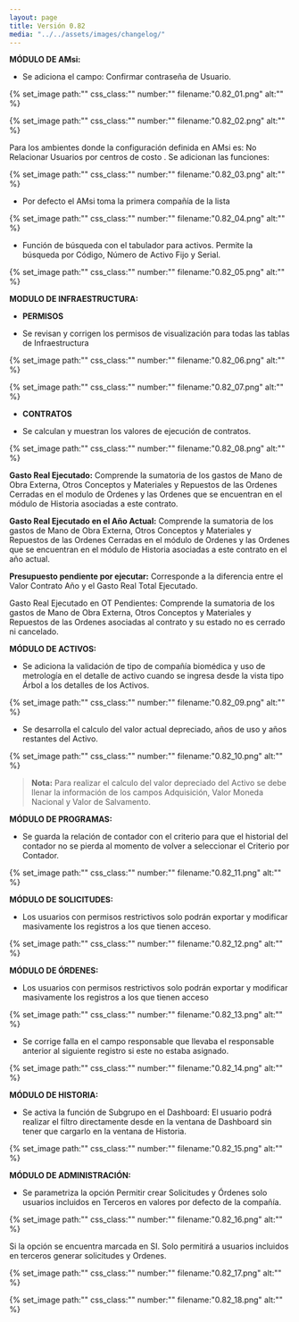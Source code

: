 ```yaml
---
layout: page
title: Versión 0.82
media: "../../assets/images/changelog/"
---
```

**MÓDULO DE AMsi:**

- Se adiciona el campo: Confirmar contraseña de Usuario.

{% set_image
  path:""
  css_class:""
  number:""
  filename:"0.82_01.png"
  alt:""
%}

{% set_image
  path:""
  css_class:""
  number:""
  filename:"0.82_02.png"
  alt:""
%}

Para los ambientes donde la configuración definida en AMsi es: No Relacionar Usuarios por centros de costo . Se adicionan las funciones:

{% set_image
  path:""
  css_class:""
  number:""
  filename:"0.82_03.png"
  alt:""
%}

- Por defecto el AMsi toma la primera compañía de la lista

{% set_image
  path:""
  css_class:""
  number:""
  filename:"0.82_04.png"
  alt:""
%}

- Función de búsqueda con el tabulador para activos. Permite la búsqueda por Código, Número de Activo Fijo y Serial.

{% set_image
  path:""
  css_class:""
  number:""
  filename:"0.82_05.png"
  alt:""
%}

**MODULO DE INFRAESTRUCTURA:**

* **PERMISOS**

- Se revisan y corrigen los permisos de visualización para todas las tablas de Infraestructura

{% set_image
  path:""
  css_class:""
  number:""
  filename:"0.82_06.png"
  alt:""
%}

{% set_image
  path:""
  css_class:""
  number:""
  filename:"0.82_07.png"
  alt:""
%}

* **CONTRATOS**

- Se calculan y muestran los valores de ejecución de contratos.

{% set_image
  path:""
  css_class:""
  number:""
  filename:"0.82_08.png"
  alt:""
%}

**Gasto Real Ejecutado:** Comprende la sumatoria de los gastos de Mano de Obra Externa, Otros Conceptos y Materiales y Repuestos de las Ordenes Cerradas en el modulo de Ordenes y las Ordenes que se encuentran en el módulo de Historia asociadas a este contrato.

**Gasto Real Ejecutado en el Año Actual:** Comprende la sumatoria de los gastos de Mano de Obra Externa, Otros Conceptos y Materiales y Repuestos de las Ordenes Cerradas en el módulo de Ordenes y las Ordenes que se encuentran en el módulo de Historia asociadas a este contrato en el año actual.

**Presupuesto pendiente por ejecutar:** Corresponde a la diferencia entre el Valor Contrato Año y el Gasto Real Total Ejecutado.

Gasto Real Ejecutado en OT Pendientes: Comprende la sumatoria de los gastos de Mano de Obra Externa, Otros Conceptos y Materiales y Repuestos de las Ordenes asociadas al contrato y su estado no es cerrado ni cancelado.

**MÓDULO DE ACTIVOS:**

- Se adiciona la validación de tipo de compañía biomédica y uso de metrología en el detalle de activo cuando se ingresa desde la vista tipo Árbol a los detalles de los Activos.

{% set_image
  path:""
  css_class:""
  number:""
  filename:"0.82_09.png"
  alt:""
%}

- Se desarrolla el calculo del valor actual depreciado, años de uso y años restantes del Activo. 

{% set_image
  path:""
  css_class:""
  number:""
  filename:"0.82_10.png"
  alt:""
%}

> **Nota:** Para realizar el calculo del valor depreciado del Activo se debe llenar la información de los campos Adquisición, Valor Moneda Nacional y Valor de Salvamento. 

**MÓDULO DE PROGRAMAS:**

- Se guarda la relación de contador con el criterio para que el historial del contador no se pierda al momento de volver a seleccionar el Criterio por Contador.

{% set_image
  path:""
  css_class:""
  number:""
  filename:"0.82_11.png"
  alt:""
%}

**MÓDULO DE SOLICITUDES:**

- Los usuarios con permisos restrictivos solo podrán exportar y modificar masivamente los registros a los que tienen acceso.

{% set_image
  path:""
  css_class:""
  number:""
  filename:"0.82_12.png"
  alt:""
%}

**MÓDULO DE ÓRDENES:**

- Los usuarios con permisos restrictivos solo podrán exportar y modificar masivamente los registros a los que tienen acceso

{% set_image
  path:""
  css_class:""
  number:""
  filename:"0.82_13.png"
  alt:""
%}

- Se corrige falla en el campo responsable que llevaba el responsable anterior al siguiente registro si este no estaba asignado.

{% set_image
  path:""
  css_class:""
  number:""
  filename:"0.82_14.png"
  alt:""
%}

**MÓDULO DE HISTORIA:**

- Se activa la función de Subgrupo en el Dashboard: El usuario podrá realizar el filtro directamente desde en la ventana de Dashboard sin tener que cargarlo en la ventana de Historia.

{% set_image
  path:""
  css_class:""
  number:""
  filename:"0.82_15.png"
  alt:""
%}

**MÓDULO DE ADMINISTRACIÓN:**

- Se parametriza la opción Permitir crear Solicitudes y Órdenes solo usuarios incluidos en Terceros en valores por defecto de la compañía.

{% set_image
  path:""
  css_class:""
  number:""
  filename:"0.82_16.png"
  alt:""
%}

Si la opción se encuentra marcada en SI. Solo permitirá a usuarios incluidos en terceros generar solicitudes y Ordenes.

{% set_image
  path:""
  css_class:""
  number:""
  filename:"0.82_17.png"
  alt:""
%}

{% set_image
  path:""
  css_class:""
  number:""
  filename:"0.82_18.png"
  alt:""
%}